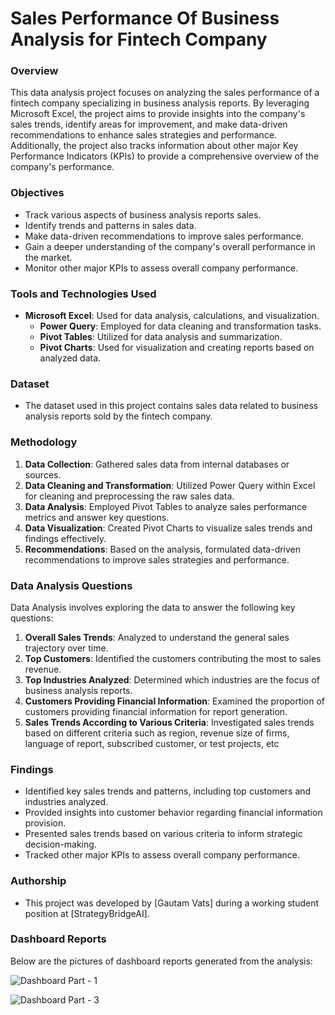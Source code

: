 # Sales Performance Of Business Analysis for Fintech Company

### Overview
This data analysis project focuses on analyzing the sales performance of a fintech company specializing in business analysis reports. By leveraging Microsoft Excel, the project aims to provide insights into the company's sales trends, identify areas for improvement, and make data-driven recommendations to enhance sales strategies and performance. Additionally, the project also tracks information about other major Key Performance Indicators (KPIs) to provide a comprehensive overview of the company's performance.

### Objectives
- Track various aspects of business analysis reports sales.
- Identify trends and patterns in sales data.
- Make data-driven recommendations to improve sales performance.
- Gain a deeper understanding of the company's overall performance in the market.
- Monitor other major KPIs to assess overall company performance.

### Tools and Technologies Used
- **Microsoft Excel**: Used for data analysis, calculations, and visualization.
  - **Power Query**: Employed for data cleaning and transformation tasks.
  - **Pivot Tables**: Utilized for data analysis and summarization.
  - **Pivot Charts**: Used for visualization and creating reports based on analyzed data.

### Dataset
- The dataset used in this project contains sales data related to business analysis reports sold by the fintech company.

### Methodology
1. **Data Collection**: Gathered sales data from internal databases or sources.
2. **Data Cleaning and Transformation**: Utilized Power Query within Excel for cleaning and preprocessing the raw sales data.
3. **Data Analysis**: Employed Pivot Tables to analyze sales performance metrics and answer key questions.
4. **Data Visualization**: Created Pivot Charts to visualize sales trends and findings effectively.
5. **Recommendations**: Based on the analysis, formulated data-driven recommendations to improve sales strategies and performance.

### Data Analysis Questions
Data Analysis involves exploring the data to answer the following key questions:
1. **Overall Sales Trends**: Analyzed to understand the general sales trajectory over time.
2. **Top Customers**: Identified the customers contributing the most to sales revenue.
3. **Top Industries Analyzed**: Determined which industries are the focus of business analysis reports.
4. **Customers Providing Financial Information**: Examined the proportion of customers providing financial information for report generation.
5. **Sales Trends According to Various Criteria**: Investigated sales trends based on different criteria such as region, revenue size of firms, language of report, subscribed customer, or test projects, etc


### Findings
- Identified key sales trends and patterns, including top customers and industries analyzed.
- Provided insights into customer behavior regarding financial information provision.
- Presented sales trends based on various criteria to inform strategic decision-making.
- Tracked other major KPIs to assess overall company performance.


### Authorship
- This project was developed by [Gautam Vats] during a working student position at [StrategyBridgeAI].

### Dashboard Reports

Below are the pictures of dashboard reports generated from the analysis:

![Dashboard Part - 1](https://github.com/Gautamvats/Business-Report-Sales-Analysis/assets/137445534/1a43de1b-8bb9-439b-a174-23a88520ff98)

![Dashboard Part - 3](https://github.com/Gautamvats/Business-Report-Sales-Analysis/assets/137445534/28c239a4-f862-4554-92ce-83e387b27731)




